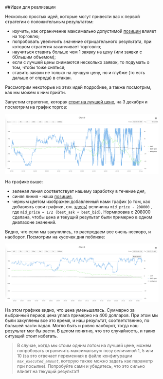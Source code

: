 ##Идеи для реализации

Несколько простых идей, которые могут привести вас к первой стратегии с положительным результатом:

  - изучить, как ограничение максимально допустимой [позиции](/terms.md#position) влияет на торговлю;
  - попробовать увеличить значение отрицательного результата, при котором стратегия заканчивает торговлю;
  - научиться ставить больше чем 1 заявку на цену (или заявки с бОльшим объемом);
  - если с лучшей цены снимаются несколько заявок, то подумать о том, чтобы тоже сняться;
  - ставить заявки не только на лучшую цену, но и глубже (то есть дальше от спреда) в стакан.

Рассмотрим некоторые из этих идей подробнее, а также посмотрим, как мы можем к ним прийти.

Запустим стратегию, которая [стоит на лучшей цене](examples.md#stay_on_best_price), на 3 декабря и посмотрим на график торгов:

<p align="center">
<img src="/img/charts_3_december.png" alt="График 3 декабря">
</p>

На графике выше:
- зеленая линия соответствует нашему заработку в течение дня,
- синяя линия - наша [позиция](/terms.md#position),
- черным цветом изображен добавленный нами график (о том, как добавлять свои графики, см. [здесь](/interface/analysis/charts.md)) величины
`mid_price - 208000`
, где `mid_price = 1/2 (best_ask + best_bid)`.
Нормировка с 208000 сделана, чтобы цена и текущий результат были примерно в одном диапазоне значений.

Видно, что если мы закупились, то распродаем все очень нескоро, и наоборот.
Посмотрим на кусочек дня поближе:

<p align="center">
<img src="/img/charts_3_december_part.png" alt="График 3 декабря часть">
</p>

На этом графике видно, что цена уменьшалась.
Суммарно за выбранный период цена упала примерно на 400 долларов.
При этом мы были закуплены все это время, и наш результат, соответственно, по большей части падал.
Могло быть и ровно наоборот, тогда наш результат мог бы расти.
В целом понятно, что это случайность, и таких ситуаций стоит избегать.

> В случае, когда мы стоим одним лотом на лучшей цене, можем попробовать ограничить максимальную позу величиной 1, 5 или 10 (за это отвечает переменная в файле конфигурации *`max_executed_amount`*, которую также можно задать как параметр при посылке).
> Попробуйте сами и убедитесь, что это сильно влияет на текущий результат!

